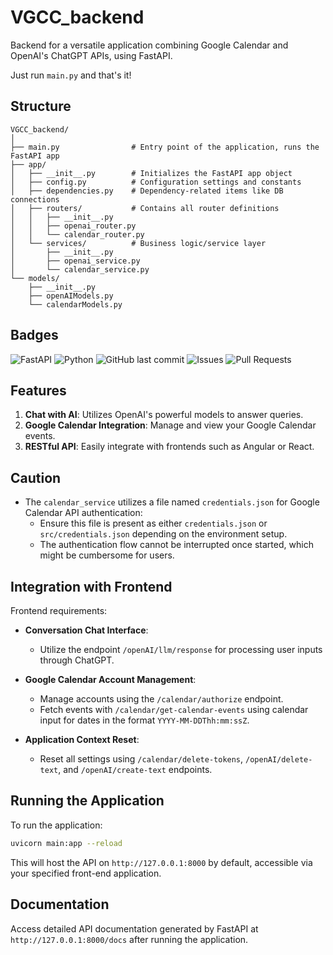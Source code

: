 # VGCC_backend

Backend for a versatile application combining Google Calendar and OpenAI's ChatGPT APIs, using FastAPI.

Just run `main.py` and that's it!

## Structure

```
VGCC_backend/
│
├── main.py                # Entry point of the application, runs the FastAPI app
├── app/
│   ├── __init__.py        # Initializes the FastAPI app object
│   ├── config.py          # Configuration settings and constants
│   ├── dependencies.py    # Dependency-related items like DB connections
│   ├── routers/           # Contains all router definitions
│   │   ├── __init__.py
│   │   ├── openai_router.py
│   │   └── calendar_router.py
│   └── services/          # Business logic/service layer
│       ├── __init__.py
│       ├── openai_service.py
│       └── calendar_service.py
└── models/
    ├── __init__.py
    ├── openAIModels.py
    └── calendarModels.py
```

## Badges

![FastAPI](https://img.shields.io/badge/FastAPI-005571?style=for-the-badge&logo=fastapi)
![Python](https://img.shields.io/badge/python-3.8%2B-blue.svg?style=for-the-badge&logo=python)
![GitHub last commit](https://img.shields.io/github/last-commit/your-username/VGCC_backend?style=for-the-badge)
![Issues](https://img.shields.io/github/issues/your-username/VGCC_backend?style=for-the-badge)
![Pull Requests](https://img.shields.io/github/issues-pr/your-username/VGCC_backend?style=for-the-badge)

## Features

1. **Chat with AI**: Utilizes OpenAI's powerful models to answer queries.
2. **Google Calendar Integration**: Manage and view your Google Calendar events.
3. **RESTful API**: Easily integrate with frontends such as Angular or React.

## Caution

- The `calendar_service` utilizes a file named `credentials.json` for Google Calendar API authentication:
  - Ensure this file is present as either `credentials.json` or `src/credentials.json` depending on the environment setup.
  - The authentication flow cannot be interrupted once started, which might be cumbersome for users.

## Integration with Frontend

Frontend requirements:

- **Conversation Chat Interface**:
  - Utilize the endpoint `/openAI/llm/response` for processing user inputs through ChatGPT.

- **Google Calendar Account Management**:
  - Manage accounts using the `/calendar/authorize` endpoint.
  - Fetch events with `/calendar/get-calendar-events` using calendar input for dates in the format `YYYY-MM-DDThh:mm:ssZ`.

- **Application Context Reset**:
  - Reset all settings using `/calendar/delete-tokens`, `/openAI/delete-text`, and `/openAI/create-text` endpoints.

## Running the Application

To run the application:

```bash
uvicorn main:app --reload
```

This will host the API on `http://127.0.0.1:8000` by default, accessible via your specified front-end application.

## Documentation

Access detailed API documentation generated by FastAPI at `http://127.0.0.1:8000/docs` after running the application.
